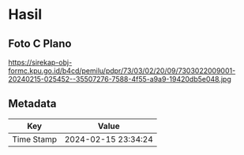 # Hasil

## Foto C Plano

https://sirekap-obj-formc.kpu.go.id/b4cd/pemilu/pdpr/73/03/02/20/09/7303022009001-20240215-025452--35507276-7588-4f55-a9a9-19420db5e048.jpg


## Metadata

| Key        | Value               |
| ---------- | ------------------- |
| Time Stamp | 2024-02-15 23:34:24 |



